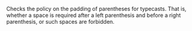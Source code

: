 Checks the policy on the padding of parentheses for typecasts. That
is, whether a space is required after a left parenthesis and before
a right parenthesis, or such spaces are forbidden.
